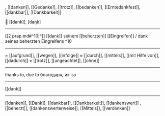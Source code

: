 , [[danken]], [[Gedanke]], [[trotz]], [[bedanken]], [[Erntedankfest]], [[dankbar]], [[Dankbarkeit]]

🔗 [[dank]], [daŋk]

---
[[2 prap.md#^10|^]] [[dank]] seinem [[beherzten]] [[Eingreifen]] / dank seines beherzten Eingreifens ^10

---
= [[aufgrund]], [[wegen]], [[infolge]]
≈ [[durch]], [[mittels]], [[mit Hilfe von]], [[dadurch]]
≠ [[trotz]], [[ungeachtet]], [[ohne]]

---
thanks to, due to
благодаря, из-за

---
[[dank]]

---
[[danken]], [[Dank]], [[dankbar]], [[Dankbarkeit]], [[dankenswert]]
, [[beherzt]], [[dankenswerterweise]], [[Mittels]], [[verdanken]]